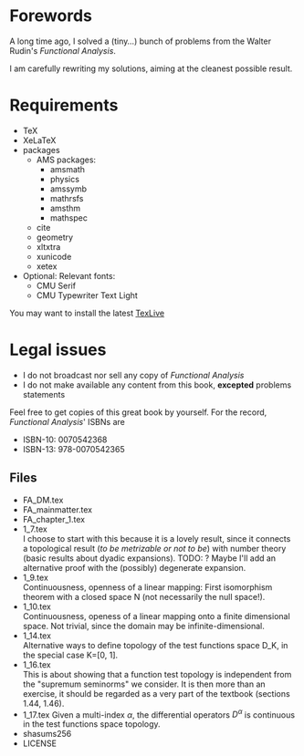 # Forewords
A long time ago, I solved a (tiny…) bunch of problems from the Walter Rudin's 
*Functional Analysis*.

I am carefully rewriting my solutions, aiming at the cleanest possible result.

# Requirements
- TeX
- XeLaTeX 
- packages 
  - AMS packages: 
    - amsmath
    - physics 
    - amssymb 
    - mathrsfs 
    - amsthm 
    - mathspec
  - cite
  - geometry
  - xltxtra
  - xunicode
  - xetex
- Optional: Relevant fonts:
    - CMU Serif
    - CMU Typewriter Text Light

You may want to install the latest 
[TexLive](https://www.tug.org)
# Legal issues 
- I do not broadcast nor sell any copy of *Functional Analysis*
- I do not make available any content from this book, **excepted** problems statements 

Feel free to get copies of this great book by yourself. For the record, 
*Functional Analysis*' ISBNs are

- ISBN-10: 0070542368
- ISBN-13: 978-0070542365


## Files
- FA_DM.tex
- FA_mainmatter.tex
- FA_chapter_1.tex
- 1_7.tex  
  I choose to start with this 
  because it is a lovely result, since it connects a topological result 
  (*to be metrizable or not to be*) with number theory
  (basic results about dyadic expansions).
  TODO: ? Maybe I'll add an alternative proof with the (possibly) degenerate 
  expansion.
- 1_9.tex  
  Continuousness, openness of a linear mapping: First isomorphism theorem with 
  a closed space N (not necessarily the null space!).
- 1_10.tex  
  Continuousness, openess of a linear mapping onto a finite dimensional space.
  Not trivial, since the domain may be infinite-dimensional. 
- 1_14.tex  
  Alternative ways to define topology of the test functions space D_K, 
  in the special case K=[0, 1].
- 1_16.tex   
  This is about showing that a function test topology is independent 
  from the "supremum seminorms" we consider. It is then more than an exercise, 
  it should be regarded as a very part of the textbook (sections 1.44, 1.46).
- 1_17.tex
  Given a multi-index $\alpha$, the differential operators $D^\alpha$ is 
  continuous in the test functions space topology.
- shasums256
- LICENSE

